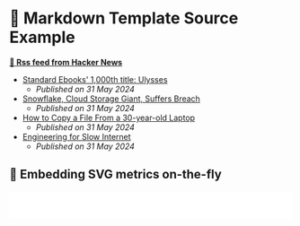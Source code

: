 # 📒 Markdown Template Source Example

**[🗼 Rss feed from Hacker News](https://news.ycombinator.com/)**
* [Standard Ebooks&#39; 1,000th title: Ulysses](https://standardebooks.org/ebooks/james-joyce/ulysses)
  * *Published on 31 May 2024*
* [Snowflake, Cloud Storage Giant, Suffers Breach](https://www.hudsonrock.com/blog/snowflake-massive-breach-access-through-infostealer-infection)
  * *Published on 31 May 2024*
* [How to Copy a File From a 30-year-old Laptop](https://www.unterminated.com/random-fun/how-to-copy-a-file-from-a-30-year-old-laptop)
  * *Published on 31 May 2024*
* [Engineering for Slow Internet](https://brr.fyi/posts/engineering-for-slow-internet)
  * *Published on 31 May 2024*


## 🎈 Embedding SVG metrics on-the-fly

<img src="https://github.com/semanticdata/metrics/blob/main/.cache/example-starred-topics.svg">
